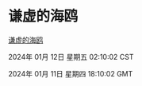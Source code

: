 # 谦虚的海鸥
[谦虚的海鸥](http://219.139.198.199:56308/qxdho/course/base/hotlink/index.php)

2024年 01月 12日 星期五 02:10:02 CST

2024年 01月 11日 星期四 18:10:02 GMT
